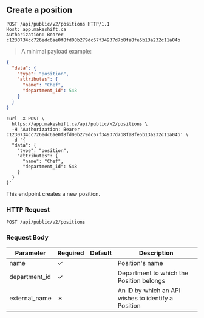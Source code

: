 ## Create a position

```http
POST /api/public/v2/positions HTTP/1.1
Host: app.makeshift.ca
Authorization: Bearer c1230734cc726edc6ae0f8fd00b279dc67f34937d7b8fa8fe5b13a232c11a04b
```

> A minimal payload example:

```json
{
  "data": {
    "type": "position",
    "attributes": {
      "name": "Chef",
      "department_id": 548
    }
  }
}
```

```shell
curl -X POST \
  https://app.makeshift.ca/api/public/v2/positions \
  -H 'Authorization: Bearer c1230734cc726edc6ae0f8fd00b279dc67f34937d7b8fa8fe5b13a232c11a04b' \
  -d '{
  "data": {
    "type": "position",
    "attributes": {
      "name": "Chef",
      "department_id": 548
    }
  }
}'
```

This endpoint creates a new position.

### HTTP Request

`POST /api/public/v2/positions`

### Request Body

Parameter     | Required | Default | Description
---------     | -------- | ------- | -----------
name          | ✓        |         | Position's name
department_id | ✓        |         | Department to which the Position belongs
external_name | ✗        |         | An ID by which an API wishes to identify a Position
